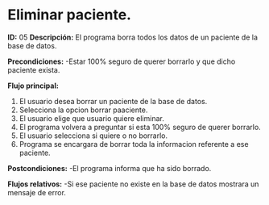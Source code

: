 # Eliminar paciente.

**ID:** 05
**Descripción:** El programa borra todos los datos de un paciente de la base de datos.

**Precondiciones:**
	-Estar 100% seguro de querer borrarlo y que dicho paciente exista.
	

**Flujo principal:**
1. El usuario desea borrar un paciente de la base de datos.
2. Selecciona la opcion borrar paaciente.
3. El usuario elige que usuario quiere eliminar.
3. El programa volvera a preguntar si esta 100% seguro de querer borrarlo.
4. El usuario selecciona si quiere o no borrarlo.
5. Programa se encargara de borrar toda la informacion referente a ese paciente.

**Postcondiciones:**
	-El programa informa que ha sido borrado.

**Flujos relativos:**
	-Si ese paciente no existe en la base de datos mostrara un mensaje de error.
